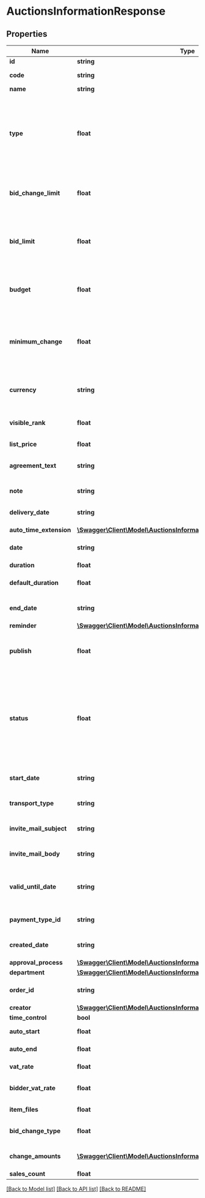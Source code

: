 # AuctionsInformationResponse

## Properties
Name | Type | Description | Notes
------------ | ------------- | ------------- | -------------
**id** | **string** | ID of the auction. | [optional] 
**code** | **string** | Code of the auction. Automatically generated. | [optional] 
**name** | **string** | Name of the auction. | [optional] 
**type** | **float** | Defines the auction type. Examples&lt;br&gt;1:Reverse Classic Auction&lt;br&gt;3:Reverse British Auction&lt;br&gt;4:Reverse Sealed Auction&lt;br&gt;5:Reverse Sealed Enveloped Auction | [optional] 
**bid_change_limit** | **float** | Limit bidders to increase to decrease their bids depending on the Auction type.&lt;br&gt;1:No Limit&lt;br&gt;2:Apply Limit | [optional] 
**bid_limit** | **float** | Maximum/Minimum bid limit. Depending on the auction type it can be reverse or forward change.&lt;br&gt;When not specified, returns zero value. | [optional] 
**budget** | **float** | Budget of the auction. Only used for internal reporting tools.&lt;br&gt;When not specified, returns zero value. | [optional] 
**minimum_change** | **float** | Minimum amount of change for the next bid.&lt;br&gt;Depending on the auction type it can be reverse or forward change.&lt;br&gt;When not specified, returns zero value. | [optional] 
**currency** | **string** | Currency type of the Auction. Bidders will give their bids on this currency. | [optional] 
**visible_rank** | **float** | Allow bidders to see their rank in total amount.&lt;br&gt;Only available in British Auction types. | [optional] 
**list_price** | **float** |  | [optional] 
**agreement_text** | **string** | Agreement Text that bidders have to accept before participating in the auction. | [optional] 
**note** | **string** | Attached a note for your suppliers to sees. | [optional] 
**delivery_date** | **string** | Delivery date in terms of YYYY-MM-DD HH:MM:SS format. | [optional] 
**auto_time_extension** | [**\Swagger\Client\Model\AuctionsInformationResponseAutoTimeExtension**](AuctionsInformationResponseAutoTimeExtension.md) |  | [optional] 
**date** | **string** | Date of the auction of YYYY-MM-DD HH:MM:SS format. | [optional] 
**duration** | **float** | Duration of the auction. | [optional] 
**default_duration** | **float** | Duration of the auction is not included time extension. | [optional] 
**end_date** | **string** | End Date of the auction of YYYY-MM-DD HH:MM:SS format. | [optional] 
**reminder** | [**\Swagger\Client\Model\AuctionsInformationResponseReminder**](AuctionsInformationResponseReminder.md) |  | [optional] 
**publish** | **float** | Draft the auction or publish it. Published auctions will be visible by the bidders.&lt;br&gt;1:Publish&lt;br&gt;2:Draft | [optional] 
**status** | **float** | status of the auction.&lt;br&gt;1:Waiting (Auction opened, but not yet started.).&lt;br&gt;2:Active (Auction started and currently active.).&lt;br&gt;3:Approval process (Auction is ended and not approval process start yet.).&lt;br&gt;4:Completed (Procurement process is completed for auction.). | [optional] 
**start_date** | **string** | The auction start date on. YYYY-MM-DD HH:MM:SS format. | [optional] 
**transport_type** | **string** | If the value is empty, bidders will choose the own transport type. | [optional] 
**invite_mail_subject** | **string** | The subject of the outgoing mail when the auction is published. | [optional] 
**invite_mail_body** | **string** | The content of the outgoing mail when the auction is published. | [optional] 
**valid_until_date** | **string** | If the value is empty, bidders will choose the validity date. YYYY-MM-DD HH:MM:SS format when is not empty. | [optional] 
**payment_type_id** | **string** | If the value is empty, bidders will choose the own payment type. | [optional] 
**created_date** | **string** | Auction create date. YYYY-MM-DD HH:MM:SS format. | [optional] 
**approval_process** | [**\Swagger\Client\Model\AuctionsInformationResponseApprovalProcess**](AuctionsInformationResponseApprovalProcess.md) |  | [optional] 
**department** | [**\Swagger\Client\Model\AuctionsInformationResponseDepartment**](AuctionsInformationResponseDepartment.md) |  | [optional] 
**order_id** | **string** | ID of the order if the auction converted to order. | [optional] 
**creator** | [**\Swagger\Client\Model\AuctionsInformationResponseCreator**](AuctionsInformationResponseCreator.md) |  | [optional] 
**time_control** | **bool** |  | [optional] 
**auto_start** | **float** | This auction to start automatically. | [optional] 
**auto_end** | **float** | This auction to end automatically. | [optional] 
**vat_rate** | **float** | Activated item-based vat rate of this auction. | [optional] 
**bidder_vat_rate** | **float** | Activated bidders to provide item-based vat rates. | [optional] 
**item_files** | **float** | Indicated if you are attaching files to items. | [optional] 
**bid_change_type** | **float** | 1: Write bid amount.&lt;br&gt;2: Increase amount button. | [optional] 
**change_amounts** | [**\Swagger\Client\Model\AuctionsInformationResponseChangeAmounts[]**](AuctionsInformationResponseChangeAmounts.md) | If the bidChangeType is 2, the amounts of the buttons to be shown. | [optional] 
**sales_count** | **float** | Number of items sold. | [optional] 

[[Back to Model list]](../README.md#documentation-for-models) [[Back to API list]](../README.md#documentation-for-api-endpoints) [[Back to README]](../README.md)


